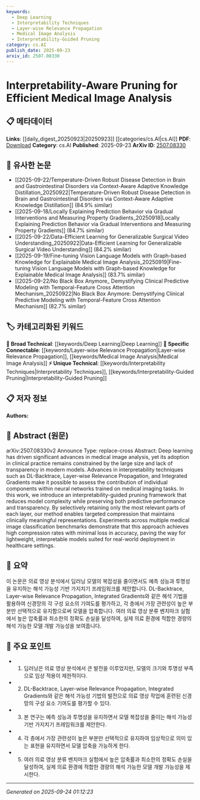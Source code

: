 ```yaml
---
keywords:
  - Deep Learning
  - Interpretability Techniques
  - Layer-wise Relevance Propagation
  - Medical Image Analysis
  - Interpretability-Guided Pruning
category: cs.AI
publish_date: 2025-09-23
arxiv_id: 2507.08330
---
```


<!-- KEYWORD_LINKING_METADATA:
{
  "processed_timestamp": "2025-09-24T01:12:23.037085",
  "vocabulary_version": "1.0",
  "selected_keywords": [
    "Deep Learning",
    "Interpretability Techniques",
    "Layer-wise Relevance Propagation",
    "Medical Image Analysis",
    "Interpretability-Guided Pruning"
  ],
  "rejected_keywords": [],
  "similarity_scores": {
    "Deep Learning": 0.85,
    "Interpretability Techniques": 0.78,
    "Layer-wise Relevance Propagation": 0.8,
    "Medical Image Analysis": 0.77,
    "Interpretability-Guided Pruning": 0.81
  },
  "extraction_method": "AI_prompt_based",
  "budget_applied": true,
  "candidates_json": {
    "candidates": [
      {
        "surface": "Deep Learning",
        "canonical": "Deep Learning",
        "aliases": [
          "DL"
        ],
        "category": "broad_technical",
        "rationale": "Deep Learning is a foundational technology in medical image analysis, facilitating strong connections with other machine learning concepts.",
        "novelty_score": 0.45,
        "connectivity_score": 0.88,
        "specificity_score": 0.6,
        "link_intent_score": 0.85
      },
      {
        "surface": "Interpretability Techniques",
        "canonical": "Interpretability Techniques",
        "aliases": [
          "Model Interpretability"
        ],
        "category": "unique_technical",
        "rationale": "Interpretability is crucial for clinical adoption, providing a unique angle for linking with transparency and model analysis topics.",
        "novelty_score": 0.7,
        "connectivity_score": 0.65,
        "specificity_score": 0.8,
        "link_intent_score": 0.78
      },
      {
        "surface": "Layer-wise Relevance Propagation",
        "canonical": "Layer-wise Relevance Propagation",
        "aliases": [
          "LRP"
        ],
        "category": "specific_connectable",
        "rationale": "A specific interpretability method that can connect with other model analysis frameworks.",
        "novelty_score": 0.6,
        "connectivity_score": 0.75,
        "specificity_score": 0.85,
        "link_intent_score": 0.8
      },
      {
        "surface": "Medical Image Analysis",
        "canonical": "Medical Image Analysis",
        "aliases": [
          "Medical Imaging"
        ],
        "category": "specific_connectable",
        "rationale": "A key application area that links with healthcare and image processing domains.",
        "novelty_score": 0.5,
        "connectivity_score": 0.82,
        "specificity_score": 0.7,
        "link_intent_score": 0.77
      },
      {
        "surface": "Interpretability-Guided Pruning",
        "canonical": "Interpretability-Guided Pruning",
        "aliases": [
          "Pruning with Interpretability"
        ],
        "category": "unique_technical",
        "rationale": "A novel approach that combines model compression with transparency, offering a unique linking opportunity.",
        "novelty_score": 0.75,
        "connectivity_score": 0.7,
        "specificity_score": 0.9,
        "link_intent_score": 0.81
      }
    ],
    "ban_list_suggestions": [
      "model complexity",
      "predictive performance",
      "compression rates"
    ]
  },
  "decisions": [
    {
      "candidate_surface": "Deep Learning",
      "resolved_canonical": "Deep Learning",
      "decision": "linked",
      "scores": {
        "novelty": 0.45,
        "connectivity": 0.88,
        "specificity": 0.6,
        "link_intent": 0.85
      }
    },
    {
      "candidate_surface": "Interpretability Techniques",
      "resolved_canonical": "Interpretability Techniques",
      "decision": "linked",
      "scores": {
        "novelty": 0.7,
        "connectivity": 0.65,
        "specificity": 0.8,
        "link_intent": 0.78
      }
    },
    {
      "candidate_surface": "Layer-wise Relevance Propagation",
      "resolved_canonical": "Layer-wise Relevance Propagation",
      "decision": "linked",
      "scores": {
        "novelty": 0.6,
        "connectivity": 0.75,
        "specificity": 0.85,
        "link_intent": 0.8
      }
    },
    {
      "candidate_surface": "Medical Image Analysis",
      "resolved_canonical": "Medical Image Analysis",
      "decision": "linked",
      "scores": {
        "novelty": 0.5,
        "connectivity": 0.82,
        "specificity": 0.7,
        "link_intent": 0.77
      }
    },
    {
      "candidate_surface": "Interpretability-Guided Pruning",
      "resolved_canonical": "Interpretability-Guided Pruning",
      "decision": "linked",
      "scores": {
        "novelty": 0.75,
        "connectivity": 0.7,
        "specificity": 0.9,
        "link_intent": 0.81
      }
    }
  ]
}
-->

# Interpretability-Aware Pruning for Efficient Medical Image Analysis

## 📋 메타데이터

**Links**: [[daily_digest_20250923|20250923]] [[categories/cs.AI|cs.AI]]
**PDF**: [Download](https://arxiv.org/pdf/2507.08330.pdf)
**Category**: cs.AI
**Published**: 2025-09-23
**ArXiv ID**: [2507.08330](https://arxiv.org/abs/2507.08330)

## 🔗 유사한 논문
- [[2025-09-22/Temperature-Driven Robust Disease Detection in Brain and Gastrointestinal Disorders via Context-Aware Adaptive Knowledge Distillation_20250922|Temperature-Driven Robust Disease Detection in Brain and Gastrointestinal Disorders via Context-Aware Adaptive Knowledge Distillation]] (84.9% similar)
- [[2025-09-18/Locally Explaining Prediction Behavior via Gradual Interventions and Measuring Property Gradients_20250918|Locally Explaining Prediction Behavior via Gradual Interventions and Measuring Property Gradients]] (84.7% similar)
- [[2025-09-22/Data-Efficient Learning for Generalizable Surgical Video Understanding_20250922|Data-Efficient Learning for Generalizable Surgical Video Understanding]] (84.2% similar)
- [[2025-09-19/Fine-tuning Vision Language Models with Graph-based Knowledge for Explainable Medical Image Analysis_20250919|Fine-tuning Vision Language Models with Graph-based Knowledge for Explainable Medical Image Analysis]] (83.7% similar)
- [[2025-09-22/No Black Box Anymore_ Demystifying Clinical Predictive Modeling with Temporal-Feature Cross Attention Mechanism_20250922|No Black Box Anymore: Demystifying Clinical Predictive Modeling with Temporal-Feature Cross Attention Mechanism]] (82.7% similar)

## 🏷️ 카테고리화된 키워드
**🧠 Broad Technical**: [[keywords/Deep Learning|Deep Learning]]
**🔗 Specific Connectable**: [[keywords/Layer-wise Relevance Propagation|Layer-wise Relevance Propagation]], [[keywords/Medical Image Analysis|Medical Image Analysis]]
**⚡ Unique Technical**: [[keywords/Interpretability Techniques|Interpretability Techniques]], [[keywords/Interpretability-Guided Pruning|Interpretability-Guided Pruning]]

## 📋 저자 정보

**Authors:** 

## 📄 Abstract (원문)

arXiv:2507.08330v2 Announce Type: replace-cross 
Abstract: Deep learning has driven significant advances in medical image analysis, yet its adoption in clinical practice remains constrained by the large size and lack of transparency in modern models. Advances in interpretability techniques such as DL-Backtrace, Layer-wise Relevance Propagation, and Integrated Gradients make it possible to assess the contribution of individual components within neural networks trained on medical imaging tasks. In this work, we introduce an interpretability-guided pruning framework that reduces model complexity while preserving both predictive performance and transparency. By selectively retaining only the most relevant parts of each layer, our method enables targeted compression that maintains clinically meaningful representations. Experiments across multiple medical image classification benchmarks demonstrate that this approach achieves high compression rates with minimal loss in accuracy, paving the way for lightweight, interpretable models suited for real-world deployment in healthcare settings.

## 📝 요약

이 논문은 의료 영상 분석에서 딥러닝 모델의 복잡성을 줄이면서도 예측 성능과 투명성을 유지하는 해석 가능성 기반 가지치기 프레임워크를 제안합니다. DL-Backtrace, Layer-wise Relevance Propagation, Integrated Gradients와 같은 해석 기법을 활용하여 신경망의 각 구성 요소의 기여도를 평가하고, 각 층에서 가장 관련성이 높은 부분만 선택적으로 유지함으로써 모델을 압축합니다. 여러 의료 영상 분류 벤치마크 실험에서 높은 압축률과 최소한의 정확도 손실을 달성하여, 실제 의료 환경에 적합한 경량의 해석 가능한 모델 개발 가능성을 보여줍니다.

## 🎯 주요 포인트

- 1. 딥러닝은 의료 영상 분석에서 큰 발전을 이루었지만, 모델의 크기와 투명성 부족으로 임상 적용이 제한적이다.
- 2. DL-Backtrace, Layer-wise Relevance Propagation, Integrated Gradients와 같은 해석 가능성 기법의 발전으로 의료 영상 작업에 훈련된 신경망의 구성 요소 기여도를 평가할 수 있다.
- 3. 본 연구는 예측 성능과 투명성을 유지하면서 모델 복잡성을 줄이는 해석 가능성 기반 가지치기 프레임워크를 제안한다.
- 4. 각 층에서 가장 관련성이 높은 부분만 선택적으로 유지하여 임상적으로 의미 있는 표현을 유지하면서 모델 압축을 가능하게 한다.
- 5. 여러 의료 영상 분류 벤치마크 실험에서 높은 압축률과 최소한의 정확도 손실을 달성하여, 실제 의료 환경에 적합한 경량의 해석 가능한 모델 개발 가능성을 제시한다.


---

*Generated on 2025-09-24 01:12:23*